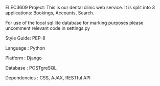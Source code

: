 ELEC3609 Project:
This is our dental clinic web service. It is split into 3 applications: 
Bookings, Accounts, Search. 

For use of the local sql lite database for marking purposes
please uncomment relevant code in settings.py

Style Guide: PEP-8

Language : Python

Platform : Django

Database : POSTgreSQL

Dependencies : CSS, AJAX, RESTful API
